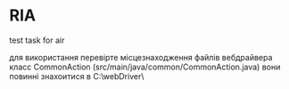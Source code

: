 # RIA
test task for air

для використання перевірте місцезнаходження файлів вебдрайвера класс CommonAction (src/main/java/common/CommonAction.java)
вони повинні знахоитися в C:\webDriver\

